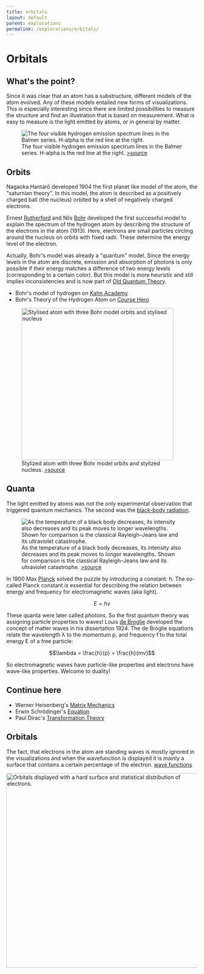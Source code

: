 ```yaml
---
title: orbitals
layout: default
parent: explorations
permalink: /explorations/orbitals/
---
```


# Orbitals

## What's the point?

Since it was clear that an atom has a substructure, different models of the atom evolved.
Any of these models entailed new forms of visualizations.
This is especially interesting since there are limited possibilities to measure the structure and find an illustration that is based on measurement.
What is easy to measure is the light emitted by atoms, or in general by matter.


<div class="image-container">
<figure>
    <img src="https://upload.wikimedia.org/wikipedia/commons/thumb/6/60/Emission_spectrum-H.svg/1280px-Emission_spectrum-H.svg.png" alt="The four visible hydrogen emission spectrum lines in the Balmer series. H-alpha is the red line at the right.">
    <figcaption>The four visible hydrogen emission spectrum lines in the Balmer series. H-alpha is the red line at the right. <a href="https://en.wikipedia.org/wiki/Hydrogen_spectral_series#/media/File:Emission_spectrum-H.svg">>source</a> </figcaption>
</figure>
</div>



## Orbits

Nagaoka Hantarō developed 1904 the first planet like model of the atom, the "saturnian theory". In this model, the atom is described as a positively charged ball (the nucleus) orbited by a shell of negatively charged electrons.

Ernest [Rutherford](https://en.wikipedia.org/wiki/Ernest_Rutherford) and Nils [Bohr](https://en.wikipedia.org/wiki/Niels_Bohr) developed the first successful model to explain the spectrum of the hydrogen atom by describing the structure of the electrons in the atom (1913). Here, electrons are small particles circling around the nucleus on orbits with fixed radii. These determine the energy level of the electron.

Actually, Bohr's model was already a "quantum" model. Since the energy levels in the atom are discrete, emission and absorption of photons is only possible if their energy matches a difference of two energy levels (corresponding to a certain color).
But this model is more heuristic and still implies inconsistencies and is now part of [Old Quantum Theory](https://en.wikipedia.org/wiki/Old_quantum_theory).

* Bohr's model of hydrogen on [Kahn Academy](https://www.khanacademy.org/science/physics/quantum-physics/atoms-and-electrons/a/bohrs-model-of-hydrogen)
* Bohr's Theory of the Hydrogen Atom on [Course Hero](https://www.coursehero.com/study-guides/physics/30-3-bohrs-theory-of-the-hydrogen-atom/)



<div class="image-container">
<figure>
    <img width="400" src="https://upload.wikimedia.org/wikipedia/commons/thumb/9/93/Bohr_atom_model.svg/1280px-Bohr_atom_model.svg.png" alt="Stylised atom with three Bohr model orbits and stylised nucleus">
    <figcaption>Stylized atom with three Bohr model orbits and stylized nucleus. <a href="https://en.wikipedia.org/wiki/Hydrogen_spectral_series#/media/File:Emission_spectrum-H.svg">>source</a> </figcaption>
</figure>
</div>



## Quanta

The light emitted by atoms was not the only experimental observation that triggered quantum mechanics.
The second was the [black-body radiation](https://en.wikipedia.org/wiki/Black-body_radiation).

<div class="image-container">
<figure>
    <img  src="https://upload.wikimedia.org/wikipedia/commons/thumb/1/19/Black_body.svg/1280px-Black_body.svg.png" alt="As the temperature of a black body decreases, its intensity also decreases and its peak moves to longer wavelengths. Shown for comparison is the classical Rayleigh–Jeans law and its ultraviolet catastrophe.">
    <figcaption>As the temperature of a black body decreases, its intensity also decreases and its peak moves to longer wavelengths. Shown for comparison is the classical Rayleigh–Jeans law and its ultraviolet catastrophe. <a href="https://en.wikipedia.org/wiki/Black-body_radiation#/media/File:Black_body.svg">>source</a> </figcaption>
</figure>
</div>

In 1900 Max [Planck](https://en.wikipedia.org/wiki/Max_Planck) solved the puzzle by introducing a constant: h.
The so-called Planck constant is essential for describing the relation between energy and frequency for electromagnetic waves (aka light).

$$E=h\nu$$

These quanta were later called *photons*. 
So the first quantum theory was assigning particle properties to waves!
Louis [de Broglie](https://de.wikipedia.org/wiki/Louis_de_Broglie) developed the concept of matter waves in his dissertation 1924.
The de Broglie equations relate the wavelength λ to the momentum p, and frequency f to the total energy E of a free particle:

$$\lambda = \frac{h}{p} = \frac{h}{mv}$$

So electromagnetic waves have particle-like properties and electrons have wave-like properties.
Welcome to duality!

## Continue here

* Werner Heisenberg's [Matrix Mechanics](https://en.wikipedia.org/wiki/Matrix_mechanics)
* Erwin Schrödinger's [Equation](https://en.wikipedia.org/wiki/Schr%C3%B6dinger_equation)
* Paul Dirac's [Transformation Theory](https://en.wikipedia.org/wiki/Transformation_theory_(quantum_mechanics))


## Orbitals

The fact, that electrons in the atom are standing waves is mostly ignored in the visualizations and when the wavefunction is displayed it is mainly a surface that contains a certain percentage of the electron. [wave functions](http://hyperphysics.phy-astr.gsu.edu/hbase/quantum/hydwf.html)

<a href="https://w7.pngwing.com/pngs/103/195/png-transparent-atomic-orbital-molecular-orbital-pi-bond-principal-quantum-number-orbital-hybridisation-others-angle-text-symmetry.png"><img width="512" src="https://upload.wikimedia.org/wikipedia/commons/c/c4/Atomic-orbital-clouds_spdf_m0.png" alt="Orbitals displayed with a hard surface and statistical distribution of electrons."></a>



